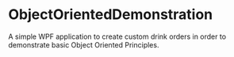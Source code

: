 # ObjectOrientedDemonstration
A simple WPF application to create custom drink orders in order to demonstrate basic Object Oriented Principles.
